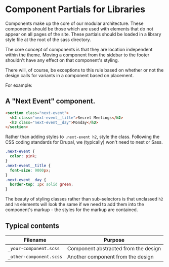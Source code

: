 # Component Partials for Libraries

Components make up the core of our modular architecture. These components should
be those which are used with elements that do not appear on all pages of the
site. These partials should be loaded in a library style file at the root of the
sass directory.

The core concept of components is that they are location independent within the
theme. Moving a component from the sidebar to the footer shouldn't have any
effect on that component's styling.

There will, of course, be exceptions to this rule based on whether or not the
design calls for variants in a component based on placement.

For example:

## A "Next Event" component.

```html
<section class="next-event">
  <h2 class="next-event__title">Secret Meetings</h2>
  <h3 class="next-event__day">Monday</h3>
</section>
```

Rather than adding styles to `.next-event h2`, style the class. Following the
CSS coding standards for Drupal, we (typically) won't need to nest or Sass.

```css
.next-event {
  color: pink;
}
.next-event__title {
  font-size: 9000px;
}
.next-event__day {
  border-top: 1px solid green;
}
```

The beauty of styling classes rather than sub-selectors is that unclassed `h2`
and `h3` elements will look the same if we need to add them into the component's
markup - the styles for the markup are contained.

## Typical contents

Filename                | Purpose
----------------------- | ---------------------------------------------
`_your-component.scss`  | Component abstracted from the design
`_other-component.scss` | Another component from the design
